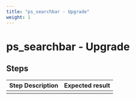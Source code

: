 ```yaml
---
title: "ps_searchbar - Upgrade"
weight: 1
---
```


# ps_searchbar - Upgrade
## Steps
| Step Description | Expected result |
| ----- | ----- |
|  |  |
